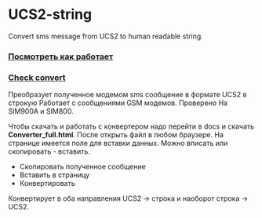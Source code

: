 # UCS2-string
Convert sms message from UCS2 to human readable string.

### [Посмотреть как работает](https://andre-i.github.io/UCS2-string/Converter_full.html)


### [Check convert](https://andre-i.github.io/UCS2-string/Converter_full.html)

Преобразует полученное модемом sms сообщение в формате UCS2 в строкую Работает с сообщениями GSM модемов.
Проверено На SIM900A и SIM800.


Чтобы скачать и работать с конвертером надо перейти в docs  и скачать __Converter_full.html__. После открыть 
файл в любом браузере. На странице имеется поле для вставки данных. Можно вписать или скопировать - вставить.

- Скопировать полученное сообщение
- Вставить в страницу
- Конвертировать

Конвертирует в оба направления UCS2 -> строка и наоборот строка -> UCS2.
